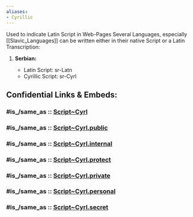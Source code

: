 ```yaml
---
aliases:
- Cyrillic
---
```


Used to indicate Latin Script in Web-Pages 
Several Languages, especially [[Slavic_Languages]] can be written either in their native Script or a Latin Transcription: 

1. **Serbian:**
    
    - Latin Script: sr-Latn
    - Cyrillic Script: sr-Cyrl


## Confidential Links & Embeds: 

### #is_/same_as :: [Script~Cyrl](/_Standards/Language/Scripts/Script~Cyrl.md) 

### #is_/same_as :: [Script~Cyrl.public](/_public/Language/Scripts/Script~Cyrl.public.md) 

### #is_/same_as :: [Script~Cyrl.internal](/_internal/Language/Scripts/Script~Cyrl.internal.md) 

### #is_/same_as :: [Script~Cyrl.protect](/_protect/Language/Scripts/Script~Cyrl.protect.md) 

### #is_/same_as :: [Script~Cyrl.private](/_private/Language/Scripts/Script~Cyrl.private.md) 

### #is_/same_as :: [Script~Cyrl.personal](/_personal/Language/Scripts/Script~Cyrl.personal.md) 

### #is_/same_as :: [Script~Cyrl.secret](/_secret/Language/Scripts/Script~Cyrl.secret.md)

